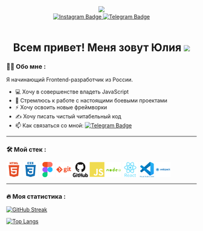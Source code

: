 
<div id="header" align="center">
  <img src="https://media.giphy.com/media/BferOKonYOspm28AiB/giphy.gif" width="100" />

  <div id="badges">
    <a href="https://instagram.com/iamjuliamaltseva">
      <img src="https://img.shields.io/badge/Instagram-red?style=for-the-badge&logo=instagram&logoColor=white" alt="Instagram Badge" />
    </a>
    <a href="https://t.me/Julia_Maltseva1912">
      <img src="https://img.shields.io/badge/Telegram-blue?style=for-the-badge&logo=telegram&logoColor=white" alt="Telegram Badge" />
    </a>  
  </div>
  <img src="https://komarev.com/ghpvc/?username=Julia-Maltseva&style=flat-square&color=blue" alt=""/>
  <h1>
    Всем привет! Меня зовут Юлия
    <img src="https://media.giphy.com/media/hvRJCLFzcasrR4ia7z/giphy.gif" width="30px"/>
  </h1>
</div>

### :woman_technologist: Обо мне :
  Я начинающий Frontend-разработчик из России.
  - :computer: Хочу в совершенстве владеть JavaScript 
  - :bow_and_arrow: Стремлюсь к работе с настоящими боевыми проектами 
  - :zap: Хочу освоить новые фреймворки
  - :writing_hand: Хочу писать чистый читабельный код
  - :mailbox: Как связаться со мной: [![Telegram Badge](https://img.shields.io/badge/-Julia_Maltseva-blue?style=flat&logo=Telegram&logoColor=white)](https://t.me/Julia_Maltseva1912)

---

### :hammer_and_wrench: Мой стек :
<div>
  <img src="https://github.com/devicons/devicon/blob/master/icons/html5/html5-plain-wordmark.svg" title="HTML5" alt="HTML5" width="40" height="40" />
  <img src="https://github.com/devicons/devicon/blob/master/icons/css3/css3-plain-wordmark.svg" title="CSS3" alt="CSS3" width="40" height="40" />
  <img src="https://github.com/devicons/devicon/blob/master/icons/figma/figma-original.svg" title="Figma" alt="Figma" width="40" height="40" />
  <img src="https://github.com/devicons/devicon/blob/master/icons/git/git-plain-wordmark.svg" title="Git" alt="Git" width="40" height="40" />
  <img src="https://github.com/devicons/devicon/blob/master/icons/github/github-original-wordmark.svg" title="github" alt="github" width="40" height="40" />
  <img src="https://github.com/devicons/devicon/blob/master/icons/javascript/javascript-plain.svg" title="javascript" alt="javascript" width="40" height="40" />
  <img src="https://github.com/devicons/devicon/blob/master/icons/nodejs/nodejs-plain-wordmark.svg" title="nodejs" alt="nodejs" width="40" height="40" />
  <img src="https://github.com/devicons/devicon/blob/master/icons/react/react-original-wordmark.svg" title="react" alt="react" width="40" height="40" />
  <img src="https://github.com/devicons/devicon/blob/master/icons/vscode/vscode-original-wordmark.svg" title="vscode" alt="vscode" width="40" height="40" />
  <img src="https://github.com/devicons/devicon/blob/master/icons/webpack/webpack-original-wordmark.svg" title="webpack" alt="webpack" width="40" height="40" />
</div>

---

### :fire: Моя статистика :
[![GitHub Streak](http://github-readme-streak-stats.herokuapp.com?user=Julia-Maltseva&theme=dark&background=000000)](https://git.io/streak-stats)

[![Top Langs](https://github-readme-stats.vercel.app/api/top-langs/?username=Julia-Maltseva&layout=compact&theme=vision-friendly-dark)](https://github.com/anuraghazra/github-readme-stats)
  

